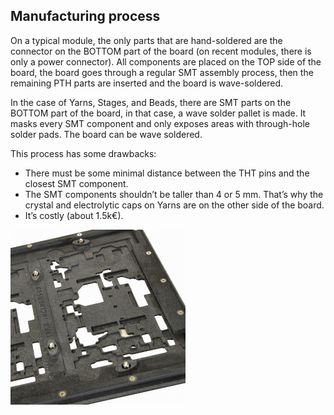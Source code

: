 ## Manufacturing process

On a typical module, the only parts that are hand-soldered are the connector on the BOTTOM part of the board (on recent modules, there is only a power connector). All components are placed on the TOP side of the board, the board goes through a regular SMT assembly process, then the remaining PTH parts are inserted and the board is wave-soldered.

In the case of Yarns, Stages, and Beads, there are SMT parts on the BOTTOM part of the board, in that case, a wave solder pallet is made. It masks every SMT component and only exposes areas with through-hole solder pads. The board can be wave soldered.

This process has some drawbacks:

* There must be some minimal distance between the THT pins and the closest SMT component.
* The SMT components shouldn’t be taller than 4 or 5 mm. That’s why the crystal and electrolytic caps on Yarns are on the other side of the board.
* It’s costly (about 1.5k€).

![](images/pallet.jpg)
